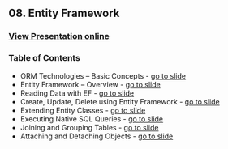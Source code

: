 ## 08. Entity Framework
### [View Presentation online](https://rawgit.com/TelerikAcademy/Databases/master/08.%20Entity%20Framework/Slides/index.html)
### Table of Contents
*   ORM Technologies – Basic Concepts - [go to slide](https://rawgit.com/TelerikAcademy/Databases/master/08.%20Entity%20Framework/Slides/index.html#/introduction-to-orm)
*   Entity Framework – Overview - [go to slide](https://rawgit.com/TelerikAcademy/Databases/master/08.%20Entity%20Framework/Slides/index.html#/entity-framework-overview)
*   Reading Data with EF - [go to slide](https://rawgit.com/TelerikAcademy/Databases/master/08.%20Entity%20Framework/Slides/index.html#/reading-data-with-entity-framework)
*   Create, Update, Delete using Entity Framework - [go to slide](https://rawgit.com/TelerikAcademy/Databases/master/08.%20Entity%20Framework/Slides/index.html#/create-update-delete-with-entity-framework)
*   Extending Entity Classes - [go to slide](https://rawgit.com/TelerikAcademy/Databases/master/08.%20Entity%20Framework/Slides/index.html#/extending-entity-classes)
*   Executing Native SQL Queries - [go to slide](https://rawgit.com/TelerikAcademy/Databases/master/08.%20Entity%20Framework/Slides/index.html#/executing-native-sql-queries)
*   Joining and Grouping Tables - [go to slide](https://rawgit.com/TelerikAcademy/Databases/master/08.%20Entity%20Framework/Slides/index.html#/joining-and-grouping-tables)
*   Attaching and Detaching Objects - [go to slide](https://rawgit.com/TelerikAcademy/Databases/master/08.%20Entity%20Framework/Slides/index.html#/attaching-and-detaching-objects)
